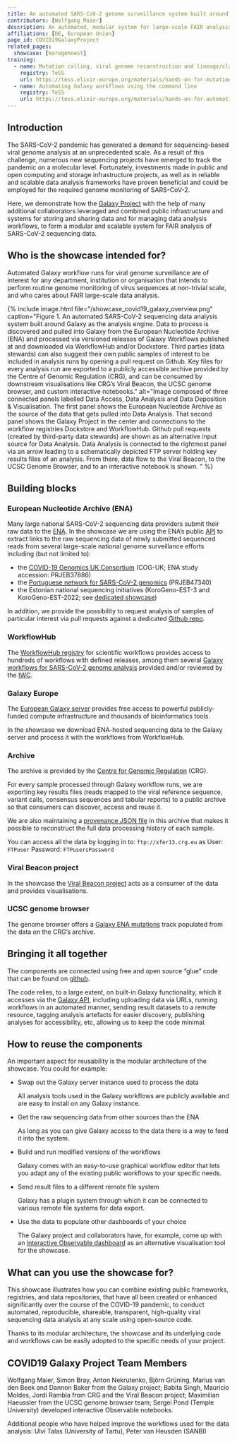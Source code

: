 ```yaml
---
title: An automated SARS-CoV-2 genome surveillance system built around Galaxy
contributors: [Wolfgang Maier] 
description: An automated, modular system for large-scale FAIR analysis of SARS-CoV-2 sequencing data analysis powered by the Galaxy platform.
affiliations: [DE, European Union]
page_id: COVID19GalaxyProject
related_pages:
  showcase: [korogenoest]
training:
  - name: Mutation calling, viral genome reconstruction and lineage/clade assignment from SARS-CoV-2 sequencing data
    registry: TeSS
    url: https://tess.elixir-europe.org/materials/hands-on-for-mutation-calling-viral-genome-reconstruction-and-lineage-clade-assignment-from-sars-cov-2-sequencing-data-tutorial
  - name: Automating Galaxy workflows using the command line
    registry: TeSS
    url: https://tess.elixir-europe.org/materials/hands-on-for-automating-galaxy-workflows-using-the-command-line-tutorial
---
```


## Introduction

The SARS-CoV-2 pandemic has generated a demand for sequencing-based viral genome analysis at an unprecedented scale.
As a result of this challenge, numerous new sequencing projects have emerged to track the pandemic on a molecular level.
Fortunately, investments made in public and open computing and storage infrastructure projects, as well as in reliable and scalable data analysis
frameworks have proven beneficial and could be employed for the required genome monitoring of SARS-CoV-2.

Here, we demonstrate how the [Galaxy Project](https://galaxyproject.org/projects/covid19) with the help of many additional collaborators leveraged
and combined public infrastructure and systems for storing and sharing data and for managing data analysis workflows, to form a modular and scalable
system for FAIR analysis of SARS-CoV-2 sequencing data.


## Who is the showcase intended for?

Automated Galaxy workflow runs for viral genome surveillance are of interest for any department, institution or organisation that intends
to perform routine genome monitoring of virus sequences at non-trivial scale, and who cares about FAIR large-scale data analysis.


{% include image.html file="/showcase_covid19_galaxy_overview.png" caption="Figure 1. An automated SARS-CoV-2 sequencing data analysis system built around Galaxy as the analysis engine. Data to process is discovered and pulled into Galaxy from the European Nucleotide Archive (ENA) and processed via versioned releases of Galaxy Workflows published at and downloaded via WorkflowHub and/or Dockstore. Third parties (data stewards) can also suggest their own public samples of interest to be included in analysis runs by opening a pull request on Github. Key files for every analysis run are exported to a publicly accessible archive provided by the Centre of Genomic Regulation (CRG), and can be consumed by downstream visualisations like CRG’s Viral Beacon, the UCSC genome browser, and custom interactive notebooks." alt="Image composed of three connected panels labelled Data Access, Data Analysis and Data Deposition & Visualisation. The first panel shows the European Nucleotide Archive as the source of the data that gets pulled into Data Analysis. That second panel shows the Galaxy Project in the center and connections to the workflow registries Dockstore and WorkflowHub. Github pull requests (created by third-party data stewards) are shown as an alternative input source for Data Analysis. Data Analysis is connected to the rightmost panel via an arrow leading to a schematically depicted FTP server holding key results files of an analysis. From there, data flow to the Viral Beacon, to the UCSC Genome Browser, and to an interactive notebook is shown.
" %}

## Building blocks

### European Nucleotide Archive (ENA)

Many large national SARS-CoV-2 sequencing data providers submit their raw data to the [ENA](https://www.ebi.ac.uk/ena/browser). In the showcase we are using the ENA’s public [API](https://www.ebi.ac.uk/ena/portal/api/doc) to extract links to the raw sequencing data of newly submitted sequenced reads from several large-scale national genome surveillance efforts including (but not limited to):
  - the [COVID-19 Genomics UK Consortium](https://www.cogconsortium.uk/) (COG-UK; ENA study accession: PRJEB37886)
  - the [Portuguese network for SARS-CoV-2 genomics](https://insaflu.insa.pt/covid19/) (PRJEB47340)
  - the Estonian national sequencing initiatives (KoroGeno-EST-3 and KoroGeno-EST-2022; see [dedicated showcase](https://www.infectious-diseases-toolkit.org/showcase/korogenoest.html))

In addition, we provide the possibility to request analysis of samples of particular interest via pull requests against a dedicated [Github repo](https://github.com/usegalaxy-eu/sars-cov-2-processing-requests).

### WorkflowHub

The [WorkflowHub registry](https://workflowhub.eu/) for scientific workflows provides access to hundreds of workflows with defined releases, among them several [Galaxy workflows for SARS-CoV-2 genome analysis](https://workflowhub.eu/workflows?filter%5Bproject%5D=33&filter%5Bquery%5D=covid) provided and/or reviewed by the [IWC](https://github.com/galaxyproject/iwc).

### Galaxy Europe

The [European Galaxy server](https://github.com/galaxyproject/iwc) provides free access to powerful publicly-funded compute infrastructure and thousands of bioinformatics tools.

In the showcase we download ENA-hosted sequencing data to the Galaxy server and process it with the workflows from WorkflowHub.

### Archive

The archive is provided by the [Centre for Genomic Regulation](https://www.crg.eu/) (CRG).

For every sample processed through Galaxy workflow runs, we are exporting key results files
(reads mapped to the viral reference sequence, variant calls, consensus sequences and tabular reports)
to a public archive so that consumers can discover, access and reuse it.

We are also maintaining a [provenance JSON file](https://galaxyproject.org/projects/covid19/data/#information-about-every-analysis-run) in this archive
that makes it possible to reconstruct the full data processing history of each sample.

You can access all the data by logging in to: `ftp://xfer13.crg.eu` as User: `FTPuser` Password: `FTPusersPassword`

### Viral Beacon project

In the showcase the [Viral Beacon project](https://covid19beacon.crg.eu/) acts as a consumer of the data and provides visualisations.

### UCSC genome browser

The genome browser offers a [Galaxy ENA mutations](https://genome.ucsc.edu/cgi-bin/hgTrackUi?db=wuhCor1&c=NC_045512v2&g=galaxyEna)
track populated from the data on the CRG’s archive.

## Bringing it all together

The components are connected using free and open source “glue” code that can be found on [github](https://github.com/usegalaxy-eu/ena-cog-uk-wfs).

The code relies, to a large extent, on built-in Galaxy functionality, which it accesses via the [Galaxy API](https://usegalaxy.eu/api/docs),
including uploading data via URLs, running workflows in an automated manner, sending result datasets to a remote resource, tagging analysis artefacts
for easier discovery, publishing analyses for accessibility, etc, allowing us to keep the code minimal.

## How to reuse the components

An important aspect for reusability is the modular architecture of the showcase. You could for example:
- Swap out the Galaxy server instance used to process the data

  All analysis tools used in the Galaxy workflows are publicly available and are easy to install on any Galaxy instance.
- Get the raw sequencing data from other sources than the ENA

  As long as you can give Galaxy access to the data there is a way to feed it into the system.
- Build and run modified versions of the workflows

  Galaxy comes with an easy-to-use graphical workflow editor that lets you adapt any of the existing public workflows to your specific needs.
- Send result files to a different remote file system

  Galaxy has a plugin system through which it can be connected to various remote file systems for data export.
- Use the data to populate other dashboards of your choice

  The Galaxy project and collaborators have, for example, come up with an [interactive Observable dashboard](https://covid19.galaxyproject.org/dashboard)
  as an alternative visualisation tool for the showcase.

## What can you use the showcase for?

This showcase illustrates how you can combine existing public frameworks, registries, and data repositories, that have all been created or enhanced
significantly over the course of the COVID-19 pandemic, to conduct automated, reproducible, shareable, transparent, high-quality viral sequencing
data analysis at any scale using open-source code.

Thanks to its modular architecture, the showcase and its underlying code and workflows can be easily adopted to the specific needs of your project.

## COVID19 Galaxy Project Team Members

Wolfgang Maier, Simon Bray, Anton Nekrutenko, Björn Grüning, Marius van den Beek and Dannon Baker from the Galaxy project; Babita Singh, Mauricio Moldes, Jordi Rambla from CRG and the Viral Beacon project; Maximilian Haeussler from the UCSC genome browser team; Sergei Pond (Temple University) developed interactive Observable notebooks.

Additional people who have helped improve the workflows used for the data analysis: Ulvi Talas (University of Tartu), Peter van Heusden (SANBI)
